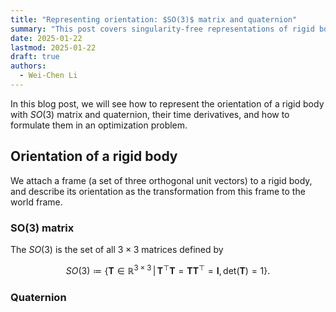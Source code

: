 ```yaml
---
title: "Representing orientation: $SO(3)$ matrix and quaternion"
summary: "This post covers singularity-free representations of rigid body orientation."
date: 2025-01-22
lastmod: 2025-01-22
draft: true
authors:
  - Wei-Chen Li
---
```


In this blog post, we will see how to represent the orientation of a rigid body with $SO(3)$ matrix and quaternion, their time derivatives, and how to formulate them in an optimization problem.

## Orientation of a rigid body

We attach a frame (a set of three orthogonal unit vectors) to a rigid body, and describe its orientation as the transformation from this frame to the world frame.

### SO(3) matrix
The $SO(3)$ is the set of all $3 \times 3$ matrices defined by

$$
  SO(3) \coloneqq \{ \mathbf{T} \in \mathbb{R}^{3 \times 3} \,\vert\, \mathbf{T}^\top \mathbf{T} = \mathbf{T} \mathbf{T}^\top = \mathbf{I}, \mathrm{det}(\mathbf{T}) = 1 \} .
$$

### Quaternion
